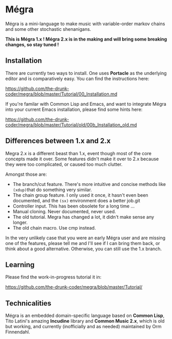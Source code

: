 # Mégra

Mégra is a mini-language to make music with variable-order markov chains
and some other stochastic shenanigans.

**This is Mégra 1.x ! Mégra 2.x is in the making and will bring some breaking changes, so stay tuned !**

## Installation
There are currently two ways to install. One uses **Portacle** as the underlying editor 
and is comparatively easy. You can find the instructions here:

https://github.com/the-drunk-coder/megra/blob/master/Tutorial/00_Installation.md

If you're familar with Common Lisp and Emacs, and want to integrate Mégra into your current
Emacs installation, please find some hints here:

https://github.com/the-drunk-coder/megra/blob/master/Tutorial/old/00b_Installation_old.md

## Differences between 1.x and 2.x
Megra 2.x is a different beast than 1.x, event though most of the core concepts made it over.
Some features didn't make it over to 2.x because they were too complicated, or caused too much clutter.

Amongst those are:

* The branch/cut feature. There's more intuitive and concise methods like `(xdup)`that do something very similar.
* The chain group feature. I only used it once, it hasn't even been documented, and the `(sx)` environment does a better job.git 
* Controller input. This has been obsolete for a long time ...
* Manual cloning. Never documented, never used.
* The old tutorial. Megra has changed a lot, it didn't make sense any longer.
* The old chain macro. Use cmp instead.

In the very unlikely case that you were an early Mégra user and are missing one of the features, please tell me and I'll see if
I can bring them back, or think about a good alternative. Otherwise, you can still use the 1.x branch.

## Learning

Please find the work-in-progress tutorial it in:

https://github.com/the-drunk-coder/megra/blob/master/Tutorial/

## Technicalities

Mégra is an embedded domain-specific language based on **Common Lisp**,
Tito Latini's amazing **Incudine** library and **Common Music 2.x**, which
is old but working, and currently (inofficially and as needed) maintained
by Orm Finnendahl.

